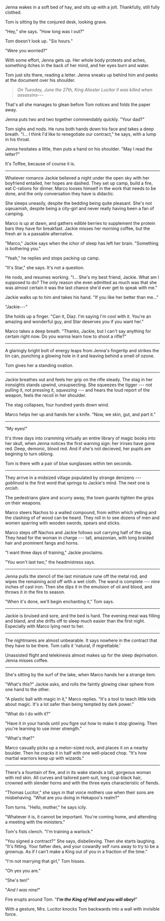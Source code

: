 Jenna wakes in a soft bed of hay, and sits up with a jolt. Thankfully, still fully clothed.

Tom is sitting by the conjured desk, looking grave.

"Hey," she says. "How long was I out?"

Tom doesn't look up. "Six hours."

"Were you worried?"

With some effort, Jenna gets up. Her whole body protests and aches, something itches in the back
of her mind, and her eyes burn and water.

Tom just sits there, reading a letter. Jenna sneaks up behind him and peeks at the document over his
shoulder.

> _On Tuesday, June the 27th, King Aliester Lucitor II was killed when assassins---_

That's all she manages to glean before Tom notices and folds the paper away.

Jenna puts two and two together commendably quickly. "Your dad?"

Tom sighs and nods. He runs both hands down his face and takes a deep breath.
"I... I think I'd like to renegotiate our contract," he says, with a lump in his
throat.

Jenna hesitates a little, then puts a hand on his shoulder. "May I read the letter?"

It's Toffee, because of course it is.

----

Whatever romance Jackie believed a night under the open sky with her boyfriend entailed,
her hopes are dashed. They set up camp, build a fire, eat C-rations for dinner. Marco
looses himself in the work that needs to be done, and the only conversation they
have is didactic.

She sleeps uneasily, despite the bedding being quite pleasant. She's not sqeuamish,
despite being a city-girl and never really having been a fan of camping.

Marco is up at dawn, and gathers edible berries to supplement the protein bars
they have for breakfast. Jackie misses her morning coffee, but the fresh air
is a passable alternative.

"Marco," Jackie says when the ichor of sleep has left her brain.
"Something is bothering you."

"Yeah," he replies and stops packing up camp.

"It's Star," she says. It's not a question.

He nods, and resumes working. "I... She's my best friend, Jackie. What am I supposed to do?
The only reason she even admitted as much was that she was almost certain
it was the last chance she'd ever get to speak with me."

Jackie walks up to him and takes his hand. "If you like her better than me..."

"Jackie---"

She holds up a finger. "Can it, Diaz. I'm saying I'm cool with it. You're an amazing
and wonderful guy, and Star deserves you if you want her."

Marco takes a deep breath. "Thanks, Jackie, but I can't say anything for certain right now.
Do you wanna learn how to shoot a rifle?"

----

A glaringly bright bolt of energy leaps from Jenna's fingertip and strikes the tin
can, punching a glowing hole in it and leaving behind a smell of ozone.

Tom gives her a standing ovation.

----

Jackie breathes out and feels her grip on the rifle steady. The stag in her ironsights
stands upwind, unsupsecting. She squeezes the tigger --- not pulling it, not pressing it, _squeezing_ ---
and hears the loud report of the weapon, feels the recoil in her shoulder.

The stag collapses, four hundred yards down wind.

Marco helps her up and hands her a knife. "Now, we skin, gut, and part it."

----

"My eyes!"

It's three days into cramming virtually an entire library of magic books into her skull, when
Jenna notices the first warning sign: her irirses have gone red. Deep, demonic, blood red. And
if she's not decieved, her pupils are begining to turn oblong.

Tom is there with a pair of blue sunglasses within ten seconds.

----

They arrive in a midsized village populated by strange denizens --- _goblinoid_ is the first
word that springs to Jackie's mind. The next one is _orcish_.

The pedestrians glare and scurry away, the town guards tighten the grips on their weapons.

Marco steers Nachos to a walled compound, from within which yelling and the clashing
of of wood can be heard. They roll in to see dozens of men and women sparring with wooden
swords, spears and sticks.

Marco steps off Nachos and Jackie follows suit carrying
half of the stag. They head for the woman in charge --- tall, amazonian, with long braided hair
and prominent fangs and horns.

"I want three days of training," Jackie proclaims.

"You won't last two," the headmistress says.

---

Jenna pulls the stencil of the last miniature rune off the metal rod, and wipes the remaining acid off with
a wet cloth. The wand is complete --- nine inches of cast iron. Then she dips it in the emulsion of oil and blood,
and throws it in the fire to season.

"When it's done, we'll begin enchanting it," Tom says.

----

Jackie is bruised and sore, and the bed is hard. The evening meal was filling and bland, and she drifts off to sleep
much easier than the first night. Especially with Marco lying next to her.

----

The nightmares are almost unbearable. It says nowhere in the contract that they have to
be there. Tom calls it 'natural, if regrettable.'

Unassisted flight and telekinesis almost makes up for the sleep deprivation. Jenna misses coffee.

----

She's sitting by the surf of the lake, when Marco hands her a strange item.

"What's this?" Jackie asks, and rolls the faintly glowing clear sphere from one hand to the other.

"A plastic ball with magic in it," Marco replies. "It's a tool to teach little kids about magic.
It's a lot safer than being tempted by dark power."

"What do I do with it?"

"Have it in your hands until you figre out how to make it stop glowing. Then you're learning
to use inner strength."

"What's that?"

Marco casually picks up a melon-sized rock, and places it on a nearby boulder. Then he
cracks it in half with one well-placed chop. "It's how martial warriors keep up with wizards."

----

There's a fountain of fire, and in its wake stands a tall, gorgeous woman with red skin.
All curves and tailored pant-suit, long coal-black hair, crowned with slender horns and with the three eyes
characteristic of fiends.

"Thomas Lucitor," she says in that voice mothers use when their sons are misbehaving.
"What are you doing in Hekapoo's realm?"

Tom turns. "Hello, mother," he says icily.

"Whatever it is, it cannot be important. You're coming home, and attending a meeting with
the ministers."

Tom's fists clench. "I'm training a warlock."

"You signed a contract?" She says, disbelieving. Then she starts laughing. "It's fitting.
Your father dies, and your cowardly self runs away to try to be a grownup. As if I can't
make a King out of you in a fraction of the time."

"I'm not marrying that girl," Tom hisses.

"Oh yes you are."

"She's ten!"

"_And I was nine!_"

Fire erupts around Tom. "___I'm the King of Hell and you will obey!___"

With a gesture, Mrs. Lucitor knocks Tom backwards into a wall with invisible force.
